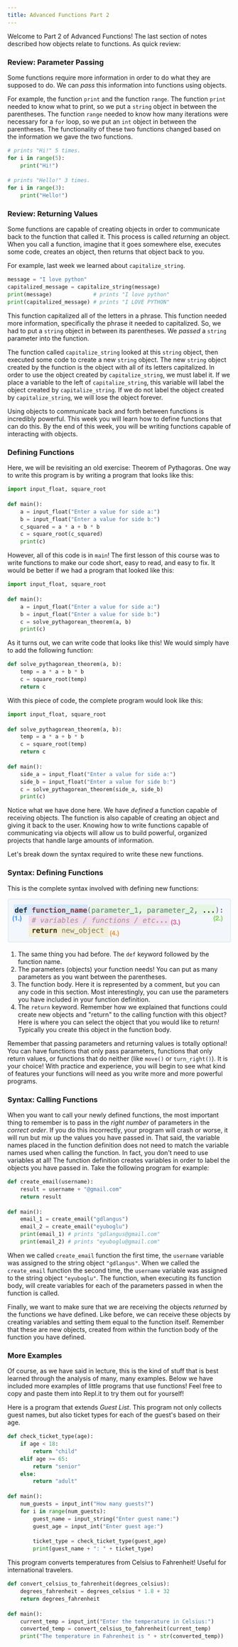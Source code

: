 ```yaml
---
title: Advanced Functions Part 2
---
```


Welcome to Part 2 of Advanced Functions! The last section of notes described how objects relate to functions. As quick review:

### Review: Parameter Passing

Some functions require more information in order to do what they are supposed to do. We can _pass_ this information into functions using objects. 

For example, the function `print` and the function `range`. The function `print` needed to know what to print, so we put a `string` object in between the parentheses. The function `range` needed to know how many iterations were necessary for a `for` loop, so we put an `int` object in between the parentheses. The functionality of these two functions changed based on the information we gave the two functions.

```python
# prints "Hi!" 5 times.
for i in range(5):
    print("Hi!")

# prints "Hello!" 3 times.
for i in range(3):
    print("Hello!")
```

### Review: Returning Values

Some functions are capable of creating objects in order to communicate back to the function that called it. This process is called _returning_ an object. When you call a function, imagine that it goes somewhere else, executes some code, creates an object, then returns that object back to you.

For example, last week we learned about `capitalize_string`. 

```python
message = "I love python"
capitalized_message = capitalize_string(message)
print(message)             # prints "I love python"
print(capitalized_message) # prints "I LOVE PYTHON"
```

This function capitalized all of the letters in a phrase. This function needed more information, specifically the phrase it needed to capitalized. So, we had to put a `string` object in between its parentheses. We _passed_ a `string` parameter into the function.

The function called `capitalize_string` looked at this `string` object, then executed some code to create a new `string` object. The new `string` object created by the function is the object with all of its letters capitalized. In order to use the object created by `capitalize_string`, we must label it. If we place a variable to the left of `capitalize_string`, this variable will label the object created by `capitalize_string`. If we do not label the object created by `capitalize_string`, we will lose the object forever.

Using objects to communicate back and forth between functions is incredibly powerful. This week you will learn how to define functions that can do this. By the end of this week, you will be writing functions capable of interacting with objects.

### Defining Functions

Here, we will be revisiting an old exercise: Theorem of Pythagoras. One way to write this program is by writing a program that looks like this:

```python
import input_float, square_root

def main():
    a = input_float("Enter a value for side a:")
    b = input_float("Enter a value for side b:")
    c_squared = a * a + b * b
    c = square_root(c_squared)
    print(c)
```

However, all of this code is in `main`! The first lesson of this course was to write functions to make our code short, easy to read, and easy to fix. It would be better if we had a program that looked like this:

```python
import input_float, square_root

def main():
    a = input_float("Enter a value for side a:")
    b = input_float("Enter a value for side b:")
    c = solve_pythagorean_theorem(a, b)
    print(c)
```

As it turns out, we can write code that looks like this! We would simply have to add the following function:

```python
def solve_pythagorean_theorem(a, b):
    temp = a * a + b * b
    c = square_root(temp)
    return c
```

With this piece of code, the complete program would look like this:

```python
import input_float, square_root

def solve_pythagorean_theorem(a, b):
    temp = a * a + b * b
    c = square_root(temp)
    return c

def main():
    side_a = input_float("Enter a value for side a:")
    side_b = input_float("Enter a value for side b:")
    c = solve_pythagorean_theorem(side_a, side_b)
    print(c)
```

Notice what we have done here. We have _defined_ a function capable of receiving objects. The function is also capable of creating an object and giving it back to the user. Knowing how to write functions capable of communicating via objects will allow us to build powerful, organized projects that handle large amounts of information.

Let's break down the syntax required to write these new functions.

### Syntax: Defining Functions

This is the complete syntax involved with defining new functions:

<img id="advanced_function_breakdown" class="code_block" src="figures/syntax_breakdown_2.png">

1. The same thing you had before. The `def` keyword followed by the function name.
2. The parameters (objects) your function needs! You can put as many parameters as you want between the parentheses.
3. The function body. Here it is represented by a comment, but you can any code in this section. Most interestingly, you can use the parameters you have included in your function definition.
4. The `return` keyword. Remember how we explained that functions could create new objects and "return" to the calling function with this object? Here is where you can select the object that you would like to return! Typically you create this object in the function body.

Remember that passing parameters and returning values is totally optional! You can have functions that only pass parameters, functions that only return values, or functions that do neither (like `move()` or `turn_right()`). It is your choice! With practice and experience, you will begin to see what kind of features your functions will need as you write more and more powerful programs.

### Syntax: Calling Functions

When you want to call your newly defined functions, the most important thing to remember is to pass in the _right number_ of parameters in the _correct order_. If you do this incorrectly, your program will crash or worse, it will run but mix up the values you have passed in. That said, the variable names placed in the function definition does not need to match the variable names used when calling the function. In fact, you don't need to use variables at all! The function definition creates variables in order to label the objects you have passed in. Take the following program for example:

```python
def create_email(username):
    result = username + "@gmail.com"
    return result

def main():
    email_1 = create_email("gdlangus")
    email_2 = create_email("eyuboglu")
    print(email_1) # prints "gdlangus@gmail.com"
    print(email_2) # prints "eyuboglu@gmail.com"
```

When we called `create_email` function the first time, the `username` variable was assigned to the string object `"gdlangus"`. When we called the `create_email` function the second time, the `username` variable was assigned to the string object `"eyuboglu"`. The function, when executing its function body, will create variables for each of the parameters passed in when the function is called.

Finally, we want to make sure that we are receiving the objects _returned_ by the functions we have defined. Like before, we can receive these objects by creating variables and setting them equal to the function itself. Remember that these are new objects, created from within the function body of the function you have defined.

### More Examples

Of course, as we have said in lecture, this is the kind of stuff that is best learned through the analysis of many, many examples. Below we have included more examples of little programs that use functions! Feel free to copy and paste them into Repl.it to try them out for yourself!

Here is a program that extends _Guest List_. This program not only collects guest names, but also ticket types for each of the guest's based on their age.

```python
def check_ticket_type(age):
    if age < 18:
        return "child"
    elif age >= 65:
        return "senior"
    else:
        return "adult"

def main():
    num_guests = input_int("How many guests?")
    for i in range(num_guests):
        guest_name = input_string("Enter guest name:")
        guest_age = input_int("Enter guest age:")

        ticket_type = check_ticket_type(guest_age)
        print(guest_name + ": " + ticket_type)
```

This program converts temperatures from Celsius to Fahrenheit! Useful for international travelers.

```python
def convert_celsius_to_fahrenheit(degrees_celsius):
    degrees_fahrenheit = degrees_celsius * 1.8 + 32
    return degrees_fahrenheit

def main():
    current_temp = input_int("Enter the temperature in Celsius:")
    converted_temp = convert_celsius_to_fahrenheit(current_temp)
    print("The temperature in Fahrenheit is " + str(converted_temp))

```



